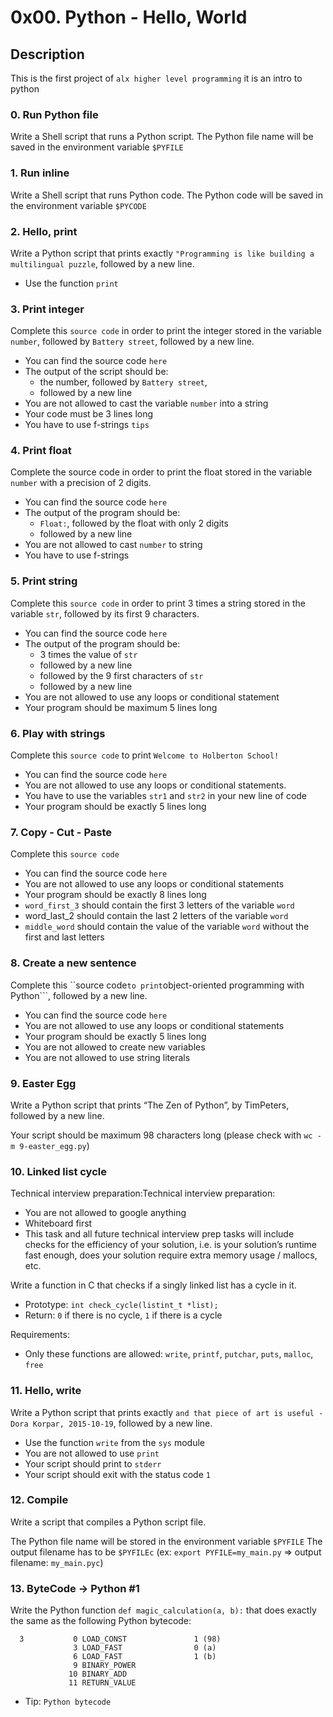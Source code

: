 # 0x00. Python - Hello, World

## Description

This is the first project of ```alx higher level programming``` it is an intro to python

### 0. Run Python file

Write a Shell script that runs a Python script.
The Python file name will be saved in the environment variable ```$PYFILE```

### 1. Run inline

Write a Shell script that runs Python code.
The Python code will be saved in the environment variable ```$PYCODE```

### 2. Hello, print

Write a Python script that prints exactly ```"Programming is like building a multilingual puzzle```, followed by a new line.

* Use the function ```print```

### 3. Print integer

Complete this ``source code`` in order to print the integer stored in the variable ```number```, followed by ```Battery street```, followed by a new line.

* You can find the source code ``here``
* The output of the script should be:
	* the number, followed by ```Battery street```,
	* followed by a new line
* You are not allowed to cast the variable ```number``` into a string
* Your code must be 3 lines long
* You have to use f-strings ```tips```

### 4. Print float

Complete the source code in order to print the float stored in the variable ```number``` with a precision of 2 digits.

* You can find the source code ``here``
* The output of the program should be:
	* ```Float:```, followed by the float with only 2 digits
	* followed by a new line
* You are not allowed to cast ```number``` to string
* You have to use f-strings

### 5. Print string

Complete this ``source code`` in order to print 3 times a string stored in the variable ```str```, followed by its first 9 characters.

* You can find the source code ``here``
* The output of the program should be:
	* 3 times the value of ```str```
	* followed by a new line
	* followed by the 9 first characters of ```str```
	* followed by a new line
* You are not allowed to use any loops or conditional statement
* Your program should be maximum 5 lines long

### 6. Play with strings

Complete this ``source code`` to print ```Welcome to Holberton School!```

* You can find the source code ``here``
* You are not allowed to use any loops or conditional statements.
* You have to use the variables ```str1``` and ```str2``` in your new line of code
* Your program should be exactly 5 lines long

### 7. Copy - Cut - Paste

Complete this ``source code``

* You can find the source code ``here``
* You are not allowed to use any loops or conditional statements
* Your program should be exactly 8 lines long
* ```word_first_3``` should contain the first 3 letters of the variable ```word```
* word_last_2 should contain the last 2 letters of the variable ```word```
* ```middle_word``` should contain the value of the variable ```word``` without the first and last letters

### 8. Create a new sentence

Complete this ``source code``` to print ```object-oriented programming with Python```, followed by a new line.

* You can find the source code ``here``
* You are not allowed to use any loops or conditional statements
* Your program should be exactly 5 lines long
* You are not allowed to create new variables
* You are not allowed to use string literals

### 9. Easter Egg

Write a Python script that prints “The Zen of Python”, by TimPeters, followed by a new line.

Your script should be maximum 98 characters long (please check with ```wc -m 9-easter_egg.py```)

### 10. Linked list cycle

Technical interview preparation:Technical interview preparation:

* You are not allowed to google anything
* Whiteboard first
* This task and all future technical interview prep tasks will include checks for the efficiency of your solution, i.e. is your solution’s runtime fast enough, does your solution require extra memory usage / mallocs, etc.

Write a function in C that checks if a singly linked list has a cycle in it.

* Prototype: ```int check_cycle(listint_t *list);```
* Return: ```0``` if there is no cycle, ```1``` if there is a cycle

Requirements:
* Only these functions are allowed: ```write```, ```printf```, ```putchar```, ```puts```, ```malloc```, ```free```

### 11. Hello, write

Write a Python script that prints exactly ```and that piece of art is useful - Dora Korpar, 2015-10-19```, followed by a new line.

* Use the function ```write``` from the ```sys``` module
* You are not allowed to use ```print```
* Your script should print to ```stderr```
* Your script should exit with the status code ```1```

### 12. Compile

Write a script that compiles a Python script file.

The Python file name will be stored in the environment variable ```$PYFILE```
The output filename has to be ```$PYFILEc``` (ex: ```export PYFILE=my_main.py``` => output filename: ```my_main.pyc```)

### 13. ByteCode -> Python #1

Write the Python function ```def magic_calculation(a, b):``` that does exactly the same as the following Python bytecode:

```
  3           0 LOAD_CONST               1 (98)
              3 LOAD_FAST                0 (a)
              6 LOAD_FAST                1 (b)
              9 BINARY_POWER
             10 BINARY_ADD
             11 RETURN_VALUE
```

* Tip: ```Python bytecode```
